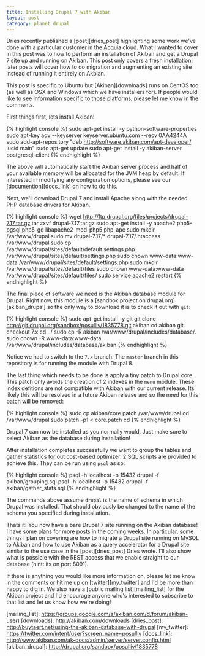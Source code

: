 ```yaml
--- 
title: Installing Drupal 7 with Akiban
layout: post
category: planet drupal
---
```


Dries recently published a [post][dries_post] highlighting some work we've done
with a particular customer in the Acquia cloud. What I wanted to cover
in this post was to how to perform an installation of Akiban and get a
Drupal 7 site up and running on Akiban. This post only covers a fresh
installation; later posts will cover how to do migration and augmenting an
existing site instead of running it entirely on Akbian.

This post is specific to Ubuntu but [Akiban][downloads] runs on CentOS
too (as well as OSX and Windows which we have installers for). If people
would like to see information specific to those platforms, please let me
know in the comments.

First things first, lets install Akiban!

{% highlight console %}
sudo apt-get install -y python-software-properties
sudo apt-key adv --keyserver keyserver.ubuntu.com --recv 0AA4244A
sudo add-apt-repository "deb http://software.akiban.com/apt-developer/ lucid main"
sudo apt-get update
sudo apt-get install -y akiban-server postgresql-client
{% endhighlight %}

The above will automatically start the Akiban server process and half of
your available memory will be allocated for the JVM heap by default. If
interested in modifying any configuration options, please see our
[documention][docs_link] on how to do this.

Next, we'll download Drupal 7 and install Apache along with the needed
PHP database drivers for Akiban.

{% highlight console %}
wget http://ftp.drupal.org/files/projects/drupal-7.17.tar.gz
tar zxvf drupal-7.17.tar.gz
sudo apt-get install -y apache2 php5-pgsql php5-gd libapache2-mod-php5 php-apc
sudo mkdir /var/www/drupal
sudo mv drupal-7.17/* drupal-7.17/.htaccess /var/www/drupal
sudo cp /var/www/drupal/sites/default/default.settings.php /var/www/drupal/sites/default/settings.php
sudo chown www-data:www-data /var/www/drupal/sites/default/settings.php
sudo mkdir /var/www/drupal/sites/default/files
sudo chown www-data:www-data /var/www/drupal/sites/default/files/
sudo service apache2 restart
{% endhighlight %}

The final piece of software we need is the Akiban database module for
Drupal. Right now, this module is a [sandbox project on
drupal.org][akiban_drupal] so the only way to download it is to check it
out with `git`:

{% highlight console %}
sudo apt-get install -y git
git clone http://git.drupal.org/sandbox/posulliv/1835778.git akiban
cd akiban
git checkout 7.x
cd ../
sudo cp -R akiban /var/www/drupal/includes/database/.
sudo chown -R www-data:www-data /var/www/drupal/includes/database/akiban
{% endhighlight %}

Notice we had to switch to the `7.x` branch. The `master` branch in this
repository is for running the module with Drupal 8.

The last thing which needs to be done is apply a tiny patch to Drupal
core. This patch only avoids the creation of 2 indexes in the `menu`
module. These index defitions are not compatible with Akiban with our
current release. Its likely this will be resolved in a future Akiban
release and so the need for this patch will be removed:

{% highlight console %}
sudo cp akiban/core.patch /var/www/drupal
cd /var/www/drupal
sudo patch -p1 < core.patch
cd
{% endhighlight %}

Drupal 7 can now be installed as you normally would. Just make sure to
select Akiban as the database during installation!

After installation completes successfully we want to group the tables
and gather statistics for out cost-based optimizer. 2 SQL scripts are
provided to achieve this. They can be run using `psql` as so:

{% highlight console %}
psql -h localhost -p 15432 drupal -f akiban/grouping.sql
psql -h localhost -p 15432 drupal -f akiban/gather_stats.sql
{% endhighlight %}

The commands above assume `drupal` is the name of schema in which Drupal
was installed. That should obviously be changed to the name of the
schema you specified during installation.

Thats it! You now have a bare Drupal 7 site running on the Akiban
database! I have some plans for more posts in the coming weeks. In particular,
some things I plan on covering are how to migrate a Drupal site running
on MySQL to Akiban and how to use Akiban as a query accelerator for a
Drupal site similar to the use case in the [post][dries_post] Dries
wrote. I'll also show what is possible with the REST access that we
enable straight to our database (hint: its on port 8091).

If there is anything you would like more information on, please let me
know in the comments or hit me up on [twitter][my_twitter] and I'd be
more than happy to dig in. We also have a [public mailing
list][mailing_list] for the Akiban project and I'd encourage anyone
who's interested to subscribe to that list and let us know how we're
doing!

[mailing_list]: https://groups.google.com/a/akiban.com/d/forum/akiban-user)
[downloads]: http://akiban.com/downloads
[dries_post]: http://buytaert.net/using-the-akiban-database-with-drupal
[my_twitter]: https://twitter.com/intent/user?screen_name=posulliv
[docs_link]: http://www.akiban.com/ak-docs/admin/server/server.config.html
[akiban_drupal]: http://drupal.org/sandbox/posulliv/1835778
